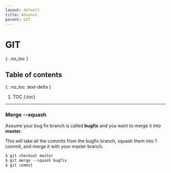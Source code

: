```yaml
---
layout: default
title: Advance
parent: GIT
---
```


# GIT
{: .no_toc }

## Table of contents
{: .no_toc .text-delta }

1. TOC
{:toc}



---

### Merge --squash
Assume your bug fix branch is called **bugfix** and you want to merge it into **master**.


This will take all the commits from the bugfix branch, squash them into 1 commit, and merge it with your master branch.

```markdown
$ git checkout master
$ git merge --squash bugfix
$ git commit
```